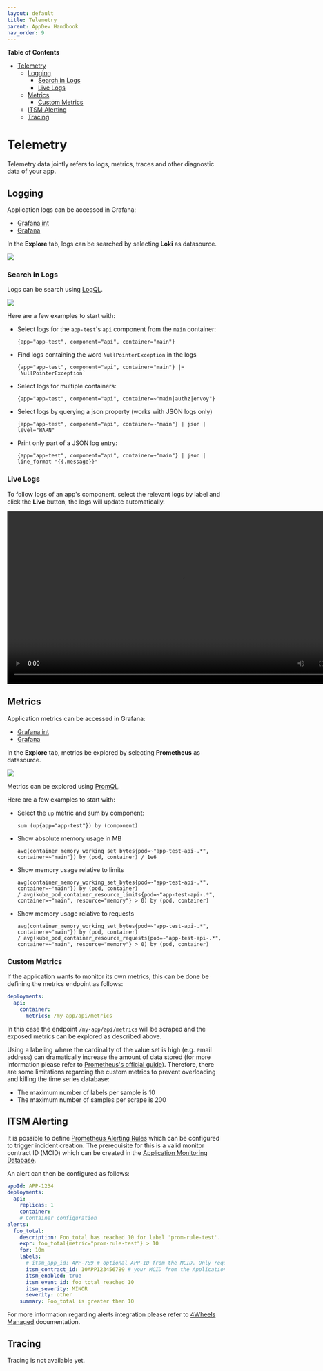 ```yaml
---
layout: default
title: Telemetry
parent: AppDev Handbook
nav_order: 9
---
```


**Table of Contents**

<!-- START doctoc generated TOC please keep comment here to allow auto update -->
<!-- DON'T EDIT THIS SECTION, INSTEAD RE-RUN doctoc TO UPDATE -->

- [Telemetry](#telemetry)
  - [Logging](#logging)
    - [Search in Logs](#search-in-logs)
    - [Live Logs](#live-logs)
  - [Metrics](#metrics)
    - [Custom Metrics](#custom-metrics)
  - [ITSM Alerting](#itsm-alerting)
  - [Tracing](#tracing)

<!-- END doctoc generated TOC please keep comment here to allow auto update -->

# Telemetry

Telemetry data jointly refers to logs, metrics, traces and other diagnostic data of your app.

## Logging

Application logs can be accessed in Grafana:

* [Grafana int](https://unity-int.bmwgroup.net/grafana/)
* [Grafana](https://unity.bmwgroup.net/grafana/)

In the **Explore** tab, logs can be searched by selecting **Loki** as datasource.

![](../assets/explore-loki.png)

### Search in Logs

Logs can be search using [LogQL](https://grafana.com/docs/loki/latest/logql/).

![](../assets/loki-logs.png)

Here are a few examples to start with:

* Select logs for the `app-test`'s `api` component from the `main` container:
  ```
  {app="app-test", component="api", container="main"}
  ```
* Find logs containing the word `NullPointerException` in the logs
  ```
  {app="app-test", component="api", container="main"} |= `NullPointerException`
  ```
* Select logs for multiple containers:
  ```
  {app="app-test", component="api", container=~"main|authz|envoy"}
  ```
* Select logs by querying a json property (works with JSON logs only)
  ```
  {app="app-test", component="api", container=~"main"} | json | level="WARN"
  ```
* Print only part of a JSON log entry:
  ```
  {app="app-test", component="api", container=~"main"} | json | line_format "{{.message}}"
  ```

### Live Logs

To follow logs of an app's component, select the relevant logs by label and click the **Live** button, the logs will
update automatically.

<video autoplay loop width=801>
  <source src="../assets/live-logs.mov" type="video/mp4">
Your browser does not support the video tag.
</video>

## Metrics

Application metrics can be accessed in Grafana:

* [Grafana int](https://unity-int.bmwgroup.net/grafana/)
* [Grafana](https://unity.bmwgroup.net/grafana/)

In the **Explore** tab, metrics be explored by selecting **Prometheus** as datasource.

![](../assets/explore-prometheus.png)

Metrics can be explored using [PromQL](https://prometheus.io/docs/prometheus/latest/querying/basics/).

Here are a few examples to start with:

* Select the `up` metric and sum by component:
  ```
  sum (up{app="app-test"}) by (component)
  ```
* Show absolute memory usage in MB
  ```
  avg(container_memory_working_set_bytes{pod=~"app-test-api-.*", container=~"main"}) by (pod, container) / 1e6
  ```
* Show memory usage relative to limits
  ```
  avg(container_memory_working_set_bytes{pod=~"app-test-api-.*", container=~"main"}) by (pod, container)
  / avg(kube_pod_container_resource_limits{pod=~"app-test-api-.*", container=~"main", resource="memory"} > 0) by (pod, container)
  ```
* Show memory usage relative to requests
  ```
  avg(container_memory_working_set_bytes{pod=~"app-test-api-.*", container=~"main"}) by (pod, container)
  / avg(kube_pod_container_resource_requests{pod=~"app-test-api-.*", container=~"main", resource="memory"} > 0) by (pod, container)
  ```

### Custom Metrics

If the application wants to monitor its own metrics, this can be done be defining the metrics endpoint as follows:

```yaml
deployments:
  api:
    container:
      metrics: /my-app/api/metrics
```

In this case the endpoint `/my-app/api/metrics` will be scraped and the exposed metrics can be explored as described
above.

Using a labeling where the cardinality of the value set is high (e.g. email address) can dramatically increase the
amount
of data stored (for more information please refer
to [Prometheus's official guide](https://prometheus.io/docs/practices/naming)).
Therefore, there are some limitations regarding the custom metrics to prevent overloading and killing the time series
database:

* The maximum number of labels per sample is 10
* The maximum number of samples per scrape is 200

## ITSM Alerting

It is possible to
define [Prometheus Alerting Rules](https://prometheus.io/docs/prometheus/latest/configuration/alerting_rules)
which can be configured to trigger incident creation. The prerequisite for this is a valid monitor contract ID (MCID)
which can be created in the [Application Monitoring Database](http://systemsmgmt-portal.bmwgroup.net).

An alert can then be configured as follows:

```yaml
appId: APP-1234
deployments:
  api:
    replicas: 1
    container:
    # Container configuration
alerts:
  foo_total:
    description: Foo_total has reached 10 for label 'prom-rule-test'.
    expr: foo_total{metric="prom-rule-test"} > 10
    for: 10m
    labels:
      # itsm_app_id: APP-789 # optional APP-ID from the MCID. Only required if different from the appId provided above
      itsm_contract_id: 10APP123456789 # your MCID from the Application Monitoring Database
      itsm_enabled: true
      itsm_event_id: foo_total_reached_10
      itsm_severity: MINOR
      severity: other
    summary: Foo_total is greater then 10
```

For more information regarding alerts integration please refer to
[4Wheels Managed](https://developer.bmwgroup.net/docs/4wheels-managed/applications_integration/monitoring/#alerts-integration)
documentation.

## Tracing

Tracing is not available yet.
